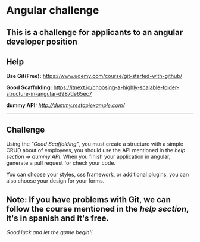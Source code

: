 # Angular challenge
This is a challenge for applicants to an angular developer position 
---
## Help

**Use Git(Free):** https://www.udemy.com/course/git-started-with-github/

**Good Scaffolding:** https://itnext.io/choosing-a-highly-scalable-folder-structure-in-angular-d987de65ec7

**dummy API:** _http://dummy.restapiexample.com/_

---
## Challenge
Using the _"Good Scaffolding"_, you must create a structure with a simple CRUD about of employees, you should use the API mentioned in the _help section => dummy API_. When you finish your application in angular, generate a pull request for check your code.

You can choose your styles, css framework, or additional plugins, you can also choose your design for your forms.

Note: If you have problems with Git, we can follow the course mentioned in the _help section_, it's in spanish and it's free.
---
_Good luck and let the game begin!!_
